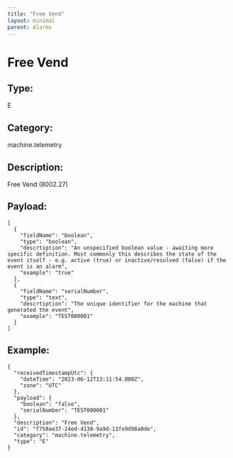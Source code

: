 ```yaml
---
title: "Free Vend"
layout: minimal
parent: Alarms
---
```


# Free Vend

## Type:

E

## Category:

machine.telemetry

## Description: 

Free Vend (8002.27)

## Payload:

```
[
  {
    "fieldName": "boolean",
    "type": "boolean",
    "descrtiption": "An unspecified boolean value - awaiting more specific definition. Most commonly this describes the state of the event itself - e.g. active (true) or inactive/resolved (false) if the event is an alarm",
    "example": "true"
  },
  {
    "fieldName": "serialNumber",
    "type": "text",
    "descrtiption": "The unique identifier for the machine that generated the event",
    "example": "TEST000001"
  }
]
```

## Example:

```
{
  "receivedTimestampUtc": {
    "dateTime": "2023-06-12T13:11:54.000Z",
    "zone": "UTC"
  },
  "payload": {
    "boolean": "false",
    "serialNumber": "TEST000001"
  },
  "description": "Free Vend",
  "id": "f758ae37-24ed-4138-9a9d-11fe9d98a0de",
  "category": "machine.telemetry",
  "type": "E"
}
```
